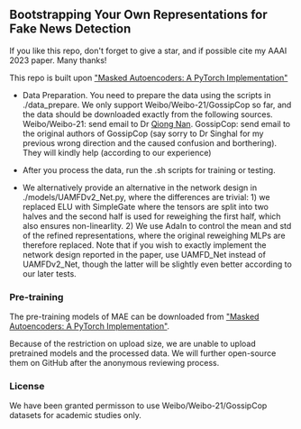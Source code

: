 ## Bootstrapping Your Own Representations for Fake News Detection

If you like this repo, don't forget to give a star, and if possible cite my AAAI 2023 paper. Many thanks!

This repo is built upon ["Masked Autoencoders: A PyTorch Implementation"](https://github.com/facebookresearch/mae)

* Data Preparation. You need to prepare the data using the scripts in ./data_prepare. We only support Weibo/Weibo-21/GossipCop so far, and the data should be downloaded exactly from the following sources. Weibo/Weibo-21: send email to Dr [Qiong Nan](nanqiong19z<nanqiong19z@ict.ac.cn). GossipCop: send email to the original authors of GossipCop (say sorry to Dr Singhal for my previous wrong direction and the caused confusion and borthering). They will kindly help (according to our experience)

* After you process the data, run the .sh scripts for training or testing.

* We alternatively provide an alternative in the network design in ./models/UAMFDv2_Net.py, where the differences are trivial: 1) we replaced ELU with SimpleGate where the tensors are split into two halves and the second half is used for reweighing the first half, which also ensures non-linearlity. 2) We use AdaIn to control the mean and std of the refined representations, where the original reweighing MLPs are therefore replaced. Note that if you wish to exactly implement the network design reported in the paper, use UAMFD_Net instead of UAMFDv2_Net, though the latter will be slightly even better according to our later tests.

### Pre-training

The pre-training models of MAE can be downloaded from ["Masked Autoencoders: A PyTorch Implementation"](https://github.com/facebookresearch/mae).

Because of the restriction on upload size, we are unable to upload pretrained models and the processed data. We will further open-source them on GitHub after the anonymous reviewing process.

### License

We have been granted permisson to use Weibo/Weibo-21/GossipCop datasets for academic studies only.
